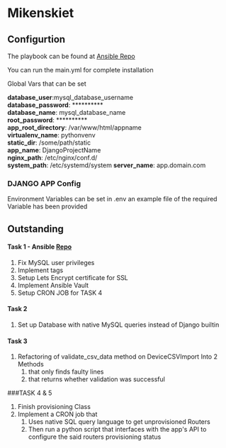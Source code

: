 # Mikenskiet

## Configurtion
The playbook can be found at [Ansible Repo](https://github.com/HGriessel/mk_ansible.git)

You can run the main.yml for complete installation

Global Vars that can be set

**database_user**:mysql_database_username  
**database_password**: **********  
**database_name**: mysql_database_name  
**root_password**: **********  
**app_root_directory**: /var/www/html/appname  
**virtualenv_name**: pythonvenv  
**static_dir**:  /some/path/static  
**app_name**: DjangoProjectName  
**nginx_path**: /etc/nginx/conf.d/  
**system_path**: /etc/systemd/system
**server_name**: app.domain.com

### DJANGO APP Config
Environment Variables can be set in .env an example file of the required Variable has been provided 

## Outstanding

####  Task 1 - Ansible [Repo](https://github.com/HGriessel/mk_ansible.git)

1. Fix MySQL user privileges 
2. Implement tags
3. Setup Lets Encrypt certificate for SSL
4. Implement Ansible Vault
5. Setup CRON JOB for TASK 4

#### Task 2
1. Set up Database with native MySQL queries instead of Django builtin


#### Task 3
1. Refactoring of validate_csv_data method on DeviceCSVImport Into 2 Methods
    1. that only finds faulty lines
    2. that returns whether validation was successful 

###TASK 4 & 5
1. Finish provisioning Class
2. Implement a CRON job that
    1. Uses native SQL query language to get unprovisioned Routers
    2. Then run a python script that interfaces with the app's API to configure the said routers provisioning status
